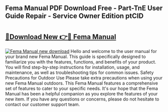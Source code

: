 ## Fema Manual PDF Download Free - Part-TnE User Guide Repair - Service Owner Edition ptCID

# <h2><a href="http://bc12721.oget.top/?id=Fema+Manual">🔗Download New 👉🔴 Fema Manual</a></h2>

[![Fema Manual new download](https://i.imgur.com/5g1atiW.png)](http://bc12721.oget.top/?id=Fema+Manual)
Hello and welcome to the user manual for your brand new Fema Manual. This guide is specifically designed to familiarize you with the features, functions, and benefits of your product. You will find step-by-step instructions for installation, usage, and maintenance, as well as troubleshooting tips for common issues. Safety Precautions for Outdoor Use Please take extra precautions when using your new Fema Manual outdoors. This Fema Manual features a comprehensive set of features to cater to your specific needs. It's our hope that the Fema Manual has been a helpful companion as you explore the features of your new item. If you have any questions or concerns, please do not hesitate to contact our customer support team.
